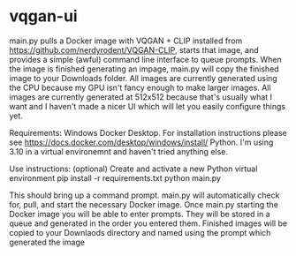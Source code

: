 # vqgan-ui

main.py pulls a Docker image with VQGAN + CLIP installed from https://github.com/nerdyrodent/VQGAN-CLIP, starts that image, and provides a simple (awful) command line interface to 
queue prompts.  When the image is finished generating an impage, main.py will copy the finished image to your Downloads folder.  All images are currently generated using the CPU 
because my GPU isn't fancy enough to make larger images.  All images are currently generated at 512x512 because that's usually what I want and I haven't made a nicer UI which 
will let you easily configure things yet.

Requirements:
Windows
Docker Desktop.  For installation instructions please see https://docs.docker.com/desktop/windows/install/
Python.  I'm using 3.10 in a virtual environemnt and haven't tried anything else.

Use instructions:
(optional) Create and activate a new Python virtual environment
pip install -r requirements.txt
python main.py

This should bring up a command prompt.  main.py will automatically check for, pull, and start the necessary Docker image.  Once main.py starting the Docker image you will be able 
to enter prompts.  They will be stored in a queue and generated in the order you entered them.  Finished images will be copied to your Downlaods directory and named using the 
prompt which generated the image
